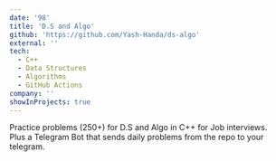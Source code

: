 ```yaml
---
date: '98'
title: 'D.S and Algo'
github: 'https://github.com/Yash-Handa/ds-algo'
external: ''
tech:
  - C++
  - Data Structures
  - Algorithms
  - GitHub Actions
company: ''
showInProjects: true
---
```


Practice problems (250+) for D.S and Algo in C++ for Job interviews.  
Plus a Telegram Bot that sends daily problems from the repo to your telegram.
